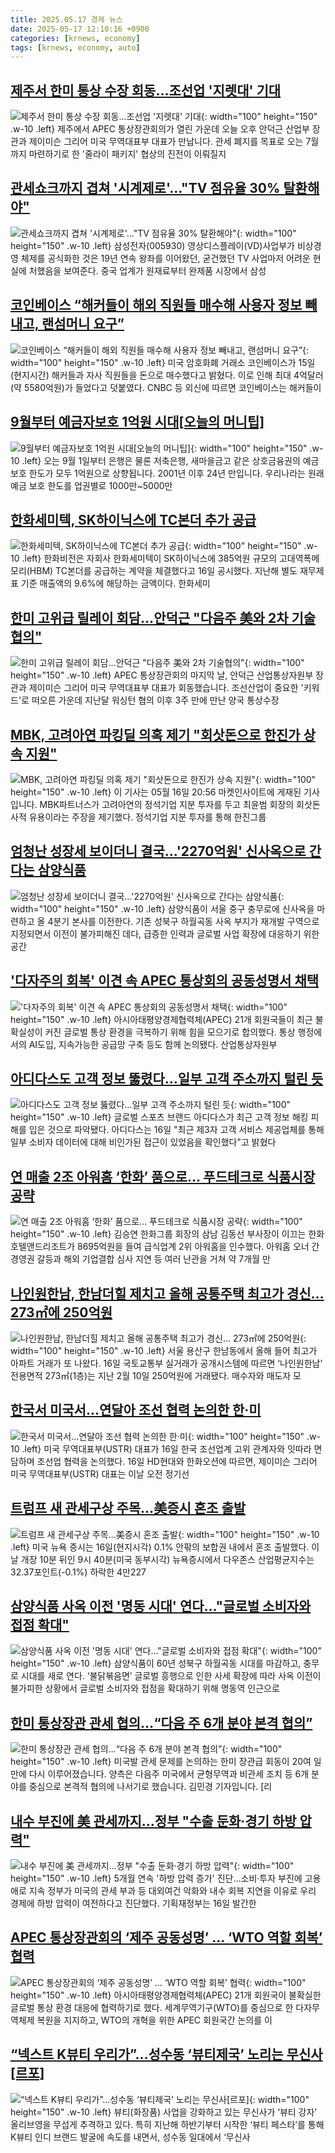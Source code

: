 ```yaml
---
title: 2025.05.17 경제 뉴스
date: 2025-05-17 12:10:16 +0900
categories: [krnews, economy]
tags: [krnews, economy, auto]
---
```

## [제주서 한미 통상 수장 회동...조선업 '지렛대' 기대](https://n.news.naver.com/mnews/article/052/0002193915)

![제주서 한미 통상 수장 회동...조선업 '지렛대' 기대](https://mimgnews.pstatic.net/image/origin/052/2025/05/16/2193915.jpg?type=nf220_150){: width="100" height="150" .w-10 .left}
제주에서 APEC 통상장관회의가 열린 가운데 오늘 오후 안덕근 산업부 장관과 제이미슨 그리어 미국 무역대표부 대표가 만납니다. 관세 폐지를 목표로 오는 7월까지 마련하기로 한 '줄라이 패키지' 협상의 진전이 이뤄질지

## [관세쇼크까지 겹쳐 '시계제로'…"TV 점유율 30% 탈환해야"](https://n.news.naver.com/mnews/article/011/0004486293)

![관세쇼크까지 겹쳐 '시계제로'…"TV 점유율 30% 탈환해야"](https://mimgnews.pstatic.net/image/origin/011/2025/05/16/4486293.jpg?type=nf220_150){: width="100" height="150" .w-10 .left}
삼성전자(005930) 영상디스플레이(VD)사업부가 비상경영 체제를 공식화한 것은 19년 연속 왕좌를 이어왔던, 굳건했던 TV 사업마저 어려운 현실에 처했음을 보여준다. 중국 업계가 원재료부터 완제품 시장에서 삼성

## [코인베이스 “해커들이 해외 직원들 매수해 사용자 정보 빼내고, 랜섬머니 요구”](https://n.news.naver.com/mnews/article/014/0005350371)

![코인베이스 “해커들이 해외 직원들 매수해 사용자 정보 빼내고, 랜섬머니 요구”](https://mimgnews.pstatic.net/image/origin/014/2025/05/16/5350371.jpg?type=nf220_150){: width="100" height="150" .w-10 .left}
미국 암호화폐 거래소 코인베이스가 15일(현지시간) 해커들과 자사 직원들을 돈으로 매수했다고 밝혔다. 이로 인해 최대 4억달러(약 5580억원)가 들었다고 덧붙였다. CNBC 등 외신에 따르면 코인베이스는 해커들이

## [9월부터 예금자보호 1억원 시대[오늘의 머니팁]](https://n.news.naver.com/mnews/article/018/0006016479)

![9월부터 예금자보호 1억원 시대[오늘의 머니팁]](https://mimgnews.pstatic.net/image/origin/018/2025/05/17/6016479.jpg?type=nf220_150){: width="100" height="150" .w-10 .left}
오는 9월 1일부터 은행은 물론 저축은행, 새마을금고 같은 상호금융권의 예금 보호 한도가 모두 1억원으로 상향됩니다. 2001년 이후 24년 만입니다. 우리나라는 원래 예금 보호 한도를 업권별로 1000만~5000만

## [한화세미텍, SK하이닉스에 TC본더 추가 공급](https://n.news.naver.com/mnews/article/018/0006016136)

![한화세미텍, SK하이닉스에 TC본더 추가 공급](https://mimgnews.pstatic.net/image/origin/018/2025/05/16/6016136.jpg?type=nf220_150){: width="100" height="150" .w-10 .left}
한화비전은 자회사 한화세미텍이 SK하이닉스에 385억원 규모의 고대역폭메모리(HBM) TC본더를 공급하는 계약을 체결했다고 16일 공시했다. 지난해 별도 재무제표 기준 매출액의 9.6%에 해당하는 금액이다. 한화세미

## [한미 고위급 릴레이 회담…안덕근 "다음주 美와 2차 기술협의"](https://n.news.naver.com/mnews/article/374/0000441038)

![한미 고위급 릴레이 회담…안덕근 "다음주 美와 2차 기술협의"](https://mimgnews.pstatic.net/image/origin/374/2025/05/16/441038.jpg?type=nf220_150){: width="100" height="150" .w-10 .left}
APEC 통상장관회의 마지막 날, 안덕근 산업통상자원부 장관과 제이미슨 그리어 미국 무역대표부 대표가 회동했습니다. 조선산업이 중요한 '키워드'로 떠오른 가운데 지난달 워싱턴 협의 이후 3주 만에 만난 양국 통상수장

## [MBK, 고려아연 파킹딜 의혹 제기 "회삿돈으로 한진가 상속 지원"](https://n.news.naver.com/mnews/article/015/0005133017)

![MBK, 고려아연 파킹딜 의혹 제기 "회삿돈으로 한진가 상속 지원"](https://mimgnews.pstatic.net/image/origin/015/2025/05/16/5133017.jpg?type=nf220_150){: width="100" height="150" .w-10 .left}
이 기사는 05월 16일 20:56 마켓인사이트에 게재된 기사입니다. MBK파트너스가 고려아연의 정석기업 지분 투자를 두고 최윤범 회장의 회삿돈 사적 유용이라는 주장을 제기했다. 정석기업 지분 투자를 통해 한진그룹

## [엄청난 성장세 보이더니 결국…'2270억원' 신사옥으로 간다는 삼양식품](https://n.news.naver.com/mnews/article/277/0005593885)

![엄청난 성장세 보이더니 결국…'2270억원' 신사옥으로 간다는 삼양식품](https://mimgnews.pstatic.net/image/origin/277/2025/05/16/5593885.jpg?type=nf220_150){: width="100" height="150" .w-10 .left}
삼양식품이 서울 중구 충무로에 신사옥을 마련하고 올 4분기 본사를 이전한다. 기존 성북구 하월곡동 사옥 부지가 재개발 구역으로 지정되면서 이전이 불가피해진 데다, 급증한 인력과 글로벌 사업 확장에 대응하기 위한 공간

## ['다자주의 회복' 이견 속 APEC 통상회의 공동성명서 채택](https://n.news.naver.com/mnews/article/079/0004025273)

!['다자주의 회복' 이견 속 APEC 통상회의 공동성명서 채택](https://mimgnews.pstatic.net/image/origin/079/2025/05/16/4025273.jpg?type=nf220_150){: width="100" height="150" .w-10 .left}
아시아태평양경제협력체(APEC) 21개 회원국들이 최근 불확실성이 커진 글로벌 통상 환경을 극복하기 위해 힘을 모으기로 합의했다. 통상 행정에서의 AI도입, 지속가능한 공급망 구축 등도 함께 논의됐다. 산업통상자원부

## [아디다스도 고객 정보 뚫렸다…일부 고객 주소까지 털린 듯](https://n.news.naver.com/mnews/article/421/0008255735)

![아디다스도 고객 정보 뚫렸다…일부 고객 주소까지 털린 듯](https://mimgnews.pstatic.net/image/origin/421/2025/05/16/8255735.jpg?type=nf220_150){: width="100" height="150" .w-10 .left}
글로벌 스포츠 브랜드 아디다스가 최근 고객 정보 해킹 피해를 입은 것으로 파악됐다. 아디다스는 16일 "최근 제3자 고객 서비스 제공업체를 통해 일부 소비자 데이터에 대해 비인가된 접근이 있었음을 확인했다"고 밝혔다

## [연 매출 2조 아워홈 ‘한화’ 품으로… 푸드테크로 식품시장 공략](https://n.news.naver.com/mnews/article/005/0001776610)

![연 매출 2조 아워홈 ‘한화’ 품으로… 푸드테크로 식품시장 공략](https://mimgnews.pstatic.net/image/origin/005/2025/05/16/1776610.jpg?type=nf220_150){: width="100" height="150" .w-10 .left}
김승연 한화그룹 회장의 삼남 김동선 부사장이 이끄는 한화호텔앤드리조트가 8695억원을 들여 급식업계 2위 아워홈을 인수했다. 아워홈 오너 간 경영권 갈등과 해외 기업결합 심사 지연 등 여러 난관을 거쳐 약 7개월 만

## [나인원한남, 한남더힐 제치고 올해 공통주택 최고가 경신… 273㎡에 250억원](https://n.news.naver.com/mnews/article/366/0001077708)

![나인원한남, 한남더힐 제치고 올해 공통주택 최고가 경신… 273㎡에 250억원](https://mimgnews.pstatic.net/image/origin/366/2025/05/16/1077708.jpg?type=nf220_150){: width="100" height="150" .w-10 .left}
서울 용산구 한남동에서 올해 들어 최고가 아파트 거래가 또 나왔다. 16일 국토교통부 실거래가 공개시스템에 따르면 ‘나인원한남’ 전용면적 273㎡(1층)는 지난 2월 10일 250억원에 거래됐다. 매수자와 매도자 모

## [한국서 미국서…연달아 조선 협력 논의한 한·미](https://n.news.naver.com/mnews/article/025/0003441447)

![한국서 미국서…연달아 조선 협력 논의한 한·미](https://mimgnews.pstatic.net/image/origin/025/2025/05/16/3441447.jpg?type=nf220_150){: width="100" height="150" .w-10 .left}
미국 무역대표부(USTR) 대표가 16일 한국 조선업계 고위 관계자와 잇따라 면담하며 조선업 협력을 논의했다. 16일 HD현대와 한화오션에 따르면, 제이미슨 그리어 미국 무역대표부(USTR) 대표는 이날 오전 정기선

## [트럼프 새 관세구상 주목…美증시 혼조 출발](https://n.news.naver.com/mnews/article/366/0001077874)

![트럼프 새 관세구상 주목…美증시 혼조 출발](https://mimgnews.pstatic.net/image/origin/366/2025/05/16/1077874.jpg?type=nf220_150){: width="100" height="150" .w-10 .left}
미국 뉴욕 증시는 16일(현지시각) 0.1% 안팎의 보합권 내에서 혼조 출발했다. 이날 개장 10분 뒤인 9시 40분(미국 동부시각) 뉴욕증시에서 다우존스 산업평균지수는 32.37포인트(-0.1%) 하락한 4만227

## [삼양식품 사옥 이전 '명동 시대' 연다…"글로벌 소비자와 접점 확대"](https://n.news.naver.com/mnews/article/018/0006016142)

![삼양식품 사옥 이전 '명동 시대' 연다…"글로벌 소비자와 접점 확대"](https://mimgnews.pstatic.net/image/origin/018/2025/05/16/6016142.jpg?type=nf220_150){: width="100" height="150" .w-10 .left}
삼양식품이 60년 성북구 하월곡동 시대를 마감하고, 충무로 시대를 새로 연다. ‘불닭볶음면’ 글로벌 흥행으로 인한 사세 확장에 따라 사옥 이전이 불가피한 상황에서 글로벌 소비자와 접점을 확대하기 위해 명동역 인근으로

## [한미 통상장관 관세 협의…“다음 주 6개 분야 본격 협의”](https://n.news.naver.com/mnews/article/056/0011952892)

![한미 통상장관 관세 협의…“다음 주 6개 분야 본격 협의”](https://mimgnews.pstatic.net/image/origin/056/2025/05/16/11952892.jpg?type=nf220_150){: width="100" height="150" .w-10 .left}
미국발 관세 문제를 논의하는 한미 장관급 회동이 20여 일 만에 다시 이루어졌습니다. 양측은 다음주 미국에서 균형무역과 비관세 조치 등 6개 분야를 중심으로 본격적 협의에 나서기로 했습니다. 김민경 기자입니다. [리

## [내수 부진에 美 관세까지…정부 "수출 둔화·경기 하방 압력"](https://n.news.naver.com/mnews/article/001/0015392088)

![내수 부진에 美 관세까지…정부 "수출 둔화·경기 하방 압력"](https://mimgnews.pstatic.net/image/origin/001/2025/05/16/15392088.jpg?type=nf220_150){: width="100" height="150" .w-10 .left}
5개월 연속 '하방 압력 증가' 진단…소비·투자 부진에 고용 애로 지속 정부가 미국의 관세 부과 등 대외여건 악화와 내수 회복 지연을 이유로 우리 경제에 하방 압력이 여전하다고 진단했다. 기획재정부는 16일 발간한

## [APEC 통상장관회의 ‘제주 공동성명’ … ‘WTO 역할 회복’ 협력](https://n.news.naver.com/mnews/article/014/0005350705)

![APEC 통상장관회의 ‘제주 공동성명’ … ‘WTO 역할 회복’ 협력](https://mimgnews.pstatic.net/image/origin/014/2025/05/16/5350705.jpg?type=nf220_150){: width="100" height="150" .w-10 .left}
아시아태평양경제협력체(APEC) 21개 회원국이 불확실한 글로벌 통상 환경 대응에 협력하기로 했다. 세계무역기구(WTO)를 중심으로 한 다자무역체제 복원을 지지하고, WTO의 개혁을 위한 APEC 회원국간 논의를 이

## [“넥스트 K뷰티 우리가”…성수동 ‘뷰티제국’ 노리는 무신사[르포]](https://n.news.naver.com/mnews/article/018/0006016037)

![“넥스트 K뷰티 우리가”…성수동 ‘뷰티제국’ 노리는 무신사[르포]](https://mimgnews.pstatic.net/image/origin/018/2025/05/16/6016037.jpg?type=nf220_150){: width="100" height="150" .w-10 .left}
뷰티(화장품) 사업을 강화하고 있는 무신사가 ‘뷰티 강자’ 올리브영을 무섭게 추격하고 있다. 특히 지난해 하반기부터 시작한 ‘뷰티 페스타’를 통해 K뷰티 인디 브랜드 발굴에 속도를 내면서, 성수동 일대에서 ‘무신사

